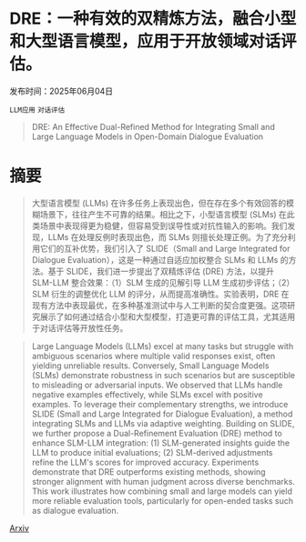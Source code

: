 # DRE：一种有效的双精炼方法，融合小型和大型语言模型，应用于开放领域对话评估。

发布时间：2025年06月04日

`LLM应用` `对话评估`

> DRE: An Effective Dual-Refined Method for Integrating Small and Large Language Models in Open-Domain Dialogue Evaluation

# 摘要

> 大型语言模型 (LLMs) 在许多任务上表现出色，但在存在多个有效回答的模糊场景下，往往产生不可靠的结果。相比之下，小型语言模型 (SLMs) 在此类场景中表现得更为稳健，但容易受到误导性或对抗性输入的影响。我们发现，LLMs 在处理反例时表现出色，而 SLMs 则擅长处理正例。为了充分利用它们的互补优势，我们引入了 SLIDE（Small and Large Integrated for Dialogue Evaluation），这是一种通过自适应加权整合 SLMs 和 LLMs 的方法。基于 SLIDE，我们进一步提出了双精炼评估 (DRE) 方法，以提升 SLM-LLM 整合效果：（1）SLM 生成的见解引导 LLM 生成初步评估；（2）SLM 衍生的调整优化 LLM 的评分，从而提高准确性。实验表明，DRE 在现有方法中表现最优，在多种基准测试中与人工判断的契合度更强。这项研究展示了如何通过结合小型和大型模型，打造更可靠的评估工具，尤其适用于对话评估等开放性任务。

> Large Language Models (LLMs) excel at many tasks but struggle with ambiguous scenarios where multiple valid responses exist, often yielding unreliable results. Conversely, Small Language Models (SLMs) demonstrate robustness in such scenarios but are susceptible to misleading or adversarial inputs. We observed that LLMs handle negative examples effectively, while SLMs excel with positive examples. To leverage their complementary strengths, we introduce SLIDE (Small and Large Integrated for Dialogue Evaluation), a method integrating SLMs and LLMs via adaptive weighting. Building on SLIDE, we further propose a Dual-Refinement Evaluation (DRE) method to enhance SLM-LLM integration: (1) SLM-generated insights guide the LLM to produce initial evaluations; (2) SLM-derived adjustments refine the LLM's scores for improved accuracy. Experiments demonstrate that DRE outperforms existing methods, showing stronger alignment with human judgment across diverse benchmarks. This work illustrates how combining small and large models can yield more reliable evaluation tools, particularly for open-ended tasks such as dialogue evaluation.

[Arxiv](https://arxiv.org/abs/2506.04516)